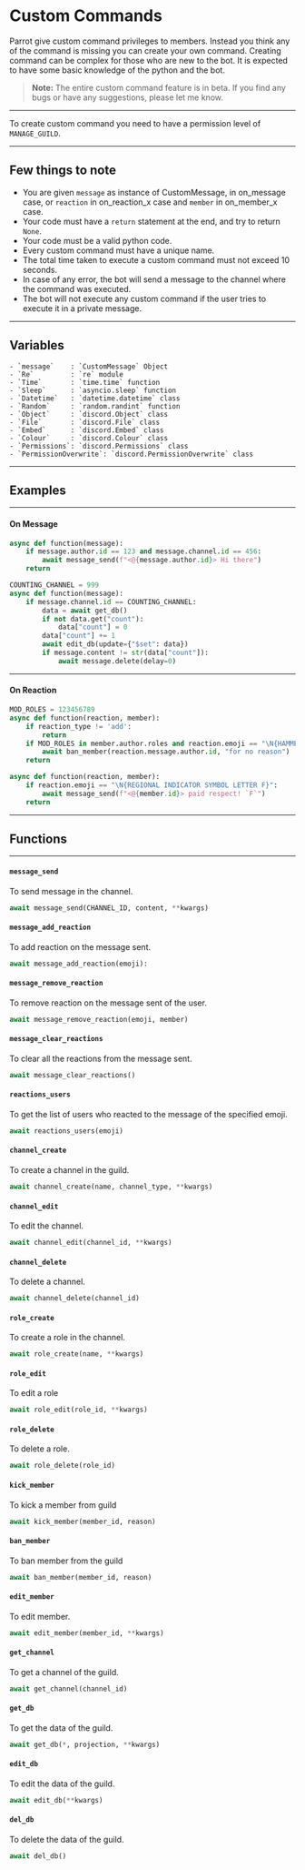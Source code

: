 # Custom Commands

Parrot give custom command privileges to members. Instead you think any of the command is missing you can create your own command. Creating command can be complex for those who are new to the bot. It is expected to have some basic knowledge of the python and the bot.

> **Note:** The entire custom command feature is in beta. If you find any bugs or have any suggestions, please let me know.

---

To create custom command you need to have a permission level of `MANAGE_GUILD`.

---

## Few things to note

- You are given `message` as instance of CustomMessage, in on_message case, or `reaction` in on_reaction_x case and `member` in on_member_x case.
- Your code must have a `return` statement at the end, and try to return `None`.
- Your code must be a valid python code.
- Every custom command must have a unique name.
- The total time taken to execute a custom command must not exceed 10 seconds.
- In case of any error, the bot will send a message to the channel where the command was executed.
- The bot will not execute any custom command if the user tries to execute it in a private message.

---

## Variables

    - `message`    : `CustomMessage` Object
    - `Re`         : `re` module
    - `Time`       : `time.time` function
    - `Sleep`      : `asyncio.sleep` function
    - `Datetime`   : `datetime.datetime` class
    - `Random`     : `random.randint` function
    - `Object`     : `discord.Object` class
    - `File`       : `discord.File` class
    - `Embed`      : `discord.Embed` class
    - `Colour`     : `discord.Colour` class
    - `Permissions`: `discord.Permissions` class
    - `PermissionOverwrite`: `discord.PermissionOverwrite` class

---

## Examples

---

#### On Message

```python
async def function(message):
    if message.author.id == 123 and message.channel.id == 456:
        await message_send(f"<@{message.author.id}> Hi there")
    return
```
```python
COUNTING_CHANNEL = 999
async def function(message):
    if message.channel.id == COUNTING_CHANNEL:
        data = await get_db()
        if not data.get("count"):
            data["count"] = 0
        data["count"] += 1
        await edit_db(update={"$set": data})
        if message.content != str(data["count"]):
            await message.delete(delay=0)
```
---

#### On Reaction

```python
MOD_ROLES = 123456789
async def function(reaction, member):
    if reaction_type != 'add':
        return
    if MOD_ROLES in member.author.roles and reaction.emoji == "\N{HAMMER}":
        await ban_member(reaction.message.author.id, "for no reason")
    return
```
```python
async def function(reaction, member):
    if reaction.emoji == "\N{REGIONAL INDICATOR SYMBOL LETTER F}":
        await message_send(f"<@{member.id}> paid respect! `F`")
    return
```

---

## Functions

---

#### `message_send`

To send message in the channel.

```python
await message_send(CHANNEL_ID, content, **kwargs)
```

#### `message_add_reaction`

To add reaction on the message sent.

```python
await message_add_reaction(emoji):
```

#### `message_remove_reaction`

To remove reaction on the message sent of the user.

```python
await message_remove_reaction(emoji, member)
```

#### `message_clear_reactions`

To clear all the reactions from the message sent.

```python
await message_clear_reactions()
```

#### `reactions_users`

To get the list of users who reacted to the message of the specified emoji.

```python
await reactions_users(emoji)
```

#### `channel_create`

To create a channel in the guild.

```python
await channel_create(name, channel_type, **kwargs)
```

#### `channel_edit`

To edit the channel.

```python
await channel_edit(channel_id, **kwargs)
```

#### `channel_delete`

To delete a channel.

```python
await channel_delete(channel_id)
```

#### `role_create`

To create a role in the channel.

```python
await role_create(name, **kwargs)
```

#### `role_edit`

To edit a role 

```python
await role_edit(role_id, **kwargs)
```

#### `role_delete`

To delete a role.

```python
await role_delete(role_id)
```

#### `kick_member`

To kick a member from guild

```python
await kick_member(member_id, reason)
```

#### `ban_member`

To ban member from the guild

```python
await ban_member(member_id, reason)
```

#### `edit_member`

To edit member.

```python
await edit_member(member_id, **kwargs)
```

#### `get_channel`

To get a channel of the guild.

```python
await get_channel(channel_id)
```

#### `get_db`

To get the data of the guild.

```python
await get_db(*, projection, **kwargs)
```

#### `edit_db`

To edit the data of the guild.

```python
await edit_db(**kwargs)
```

#### `del_db`

To delete the data of the guild.

```python
await del_db()
```
